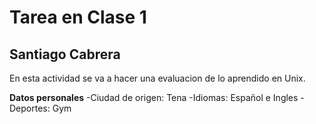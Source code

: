 # Tarea en Clase 1

## Santiago Cabrera
En esta actividad se va a hacer una evaluacion de lo aprendido en Unix.

**Datos personales**
  -Ciudad de origen: Tena
  -Idiomas: Español e Ingles
  -Deportes: Gym
